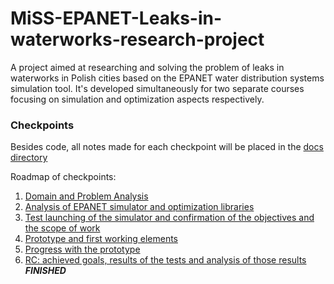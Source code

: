 # MiSS-EPANET-Leaks-in-waterworks-research-project
A project aimed at researching and solving the problem of leaks in waterworks in Polish cities based on the EPANET water distribution systems simulation tool.
It's developed simultaneously for two separate courses focusing on simulation and optimization aspects respectively.

### Checkpoints

Besides code, all notes made for each checkpoint will be placed in the [docs directory](docs)

Roadmap of checkpoints:
1. [Domain and Problem Analysis](docs/checkpoint1.md) 
2. [Analysis of EPANET simulator and optimization libraries](docs/checkpoint2.md)
3. [Test launching of the simulator and confirmation of the objectives and the scope of work](docs/checkpoint3.md)
4. [Prototype and first working elements](docs/checkpoint4.md)
5. [Progress with the prototype](docs/checkpoint5.md) 
6. [RC: achieved goals, results of the tests and analysis of those results](docs/checkpoint6.md) ***FINISHED***
